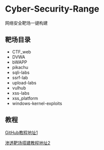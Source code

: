 # Cyber-Security-Range
网络安全靶场一键构建

## 靶场目录
- CTF_web
- DVWA
- bWAPP
- pikachu
- sqli-labs
- ssrf-lab
- upload-labs
- vulhub
- xss-labs
- xss_platform
- windows-kernel-exploits
## 教程
[GitHub教程地址1](https://github.com/xxx252525/Cyber-Security-Range/blob/main/%E6%B8%97%E9%80%8F%E9%9D%B6%E5%9C%BA%E6%90%AD%E5%BB%BA.md)

[渗透靶场搭建教程地址2](https://tiangesec.org.cn/archives/rwqe)
